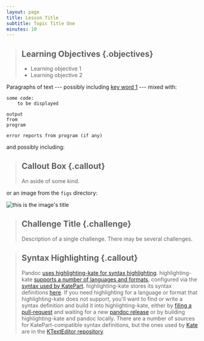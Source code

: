 ```yaml
---
layout: page
title: Lesson Title
subtitle: Topic Title One
minutes: 10
---
```

> ## Learning Objectives {.objectives}
>
> * Learning objective 1
> * Learning objective 2

Paragraphs of text
--- possibly including [key word 1](reference.html#key-word-1) ---
mixed with:

~~~ {.python}
some code:
    to be displayed
~~~
~~~ {.output}
output
from
program
~~~
~~~ {.error}
error reports from program (if any)
~~~

and possibly including:

> ## Callout Box {.callout}
>
> An aside of some kind.

or an image from the `figs` directory:

![this is the image's title](fig/example.svg "this is the image's alt text")

> ## Challenge Title {.challenge}
>
> Description of a single challenge.
> There may be several challenges.

> ## Syntax Highlighting {.callout}
>
> Pandoc [uses highlighting-kate for syntax highlighting][pandoc-syntax-highlighting].
> highlighting-kate [supports a number of languages and formats][highlighting-kate-languages], configured via the [syntax used by KatePart][katepart-syntax-highlighting].
> highlighting-kate stores its syntax definitions [here][highlighting-kate-definitions].
> If you need highlighting for a language or format that highlighting-kate does not support, you'll want to find or write a syntax definition and build it into highlighting-kate, either by [filing a pull-request][highlighting-kate-pull] and waiting for a new [pandoc release][pandoc-release] or by building highlighting-kate and pandoc locally.
> There are a number of sources for KatePart-compatible syntax definitions, but the ones used by [Kate][] are in the [KTextEditor repository][ktexteditor-definitions].

[highlighting-kate-definitions]: https://github.com/jgm/highlighting-kate/tree/master/xml
[highlighting-kate-languages]: https://github.com/jgm/highlighting-kate#highlighting-kate
[highlighting-kate-pull]: https://github.com/jgm/highlighting-kate/pulls
[Kate]: http://kate-editor.org/
[katepart-syntax-highlighting]: https://docs.kde.org/stable5/en/applications/katepart/highlight.html
[ktexteditor-definitions]: https://quickgit.kde.org/?p=ktexteditor.git&a=tree&h=bddb953426ddd52ede120471f4e34827c7eb930b&hb=fdc16749c3345ad7ce6c6305ae687e74298e8cb3&f=src%2Fsyntax%2Fdata
[pandoc-release]: http://www.pandoc.org/installing.html
[pandoc-syntax-highlighting]: http://www.pandoc.org/README.html#syntax-highlighting
